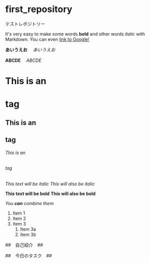 # first_repository
テストレポジトリー

It's very easy to make some words **bold** and other words *italic* with Markdown. You can even [link to Google!](http://google.com)

**あいうえお**　
*あいうえお*


**ABCDE**　
*ABCDE*

# This is an <h1> tag
## This is an <h2> tag
###### This is an <h6> tag
  
  
*This text will be italic*
_This will also be italic_

**This text will be bold**
__This will also be bold__

_You **can** combine them_

1. Item 1
1. Item 2
1. Item 3
   1. Item 3a
   1. Item 3b

##　自己紹介　##

##　今日のタスク　##
